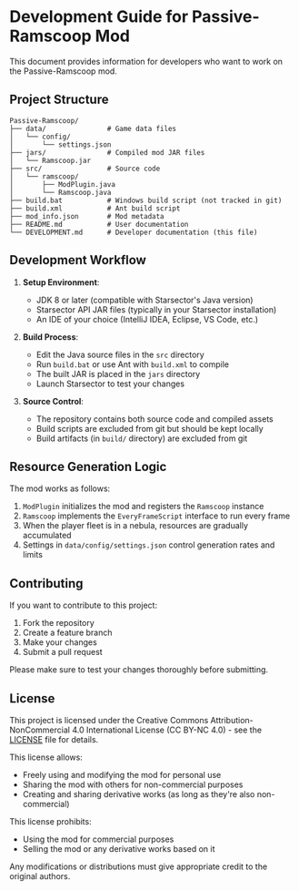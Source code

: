 # Development Guide for Passive-Ramscoop Mod

This document provides information for developers who want to work on the Passive-Ramscoop mod.

## Project Structure

```
Passive-Ramscoop/
├── data/               # Game data files
│   └── config/
│       └── settings.json
├── jars/               # Compiled mod JAR files
│   └── Ramscoop.jar
├── src/                # Source code
│   └── ramscoop/
│       ├── ModPlugin.java
│       └── Ramscoop.java
├── build.bat           # Windows build script (not tracked in git)
├── build.xml           # Ant build script 
├── mod_info.json       # Mod metadata
├── README.md           # User documentation
└── DEVELOPMENT.md      # Developer documentation (this file)
```

## Development Workflow

1. **Setup Environment**:
   - JDK 8 or later (compatible with Starsector's Java version)
   - Starsector API JAR files (typically in your Starsector installation)
   - An IDE of your choice (IntelliJ IDEA, Eclipse, VS Code, etc.)

2. **Build Process**:
   - Edit the Java source files in the `src` directory
   - Run `build.bat` or use Ant with `build.xml` to compile
   - The built JAR is placed in the `jars` directory
   - Launch Starsector to test your changes

3. **Source Control**:
   - The repository contains both source code and compiled assets
   - Build scripts are excluded from git but should be kept locally
   - Build artifacts (in `build/` directory) are excluded from git

## Resource Generation Logic

The mod works as follows:

1. `ModPlugin` initializes the mod and registers the `Ramscoop` instance
2. `Ramscoop` implements the `EveryFrameScript` interface to run every frame
3. When the player fleet is in a nebula, resources are gradually accumulated
4. Settings in `data/config/settings.json` control generation rates and limits

## Contributing

If you want to contribute to this project:

1. Fork the repository
2. Create a feature branch
3. Make your changes
4. Submit a pull request

Please make sure to test your changes thoroughly before submitting.

## License

This project is licensed under the Creative Commons Attribution-NonCommercial 4.0 International License (CC BY-NC 4.0) - see the [LICENSE](LICENSE) file for details.

This license allows:
- Freely using and modifying the mod for personal use
- Sharing the mod with others for non-commercial purposes
- Creating and sharing derivative works (as long as they're also non-commercial)

This license prohibits:
- Using the mod for commercial purposes
- Selling the mod or any derivative works based on it

Any modifications or distributions must give appropriate credit to the original authors.
